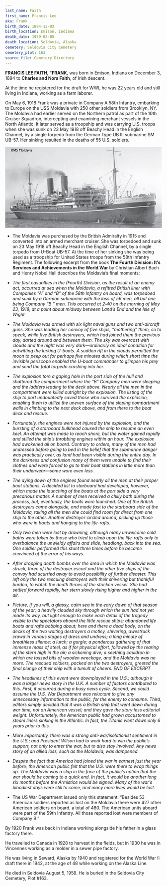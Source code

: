 ```yaml
---
last_name: Faith
first_name: Francis Lee
aka: Frank
birth_date: 1894-12-03
birth_location: Emison, Indiana
death_date: 1959-08-05
death_location: Seldovia, Alaska
cemetery: Seldovia City Cemetery
cemetery_plot: 163
source_file: Cemetery Directory
---
```



**FRANCIS LEE FAITH, "FRANK**, was born in Emison, Indiana on December 3, 1894 to **Charles
and Nora Faith**, of Irish descent. 

At the time he registered for the draft for WWI, he was 22 years old and still living in Indiana, working as a farm laborer.

On May 6, 1918 Frank was a private in Company A 58th Infantry, embarking to Europe on the USS Moldavia with 250 other soldiers from Brooklyn, NY. The Moldavia had earlier served on the Northern patrol as part of the 10th Cruiser Squadron, intercepting and examining merchant vessels in the North Atlantic.  It later served as a troopship and was carrying U.S. troops when she was sunk on 23 May 1918 off Beachy Head in the English Channel, by a single torpedo from the German Type UB III submarine SM UB-57. Her sinking resulted in the deaths of 55 U.S. soldiers.

![](../assets/RMS_Moldavia.jpg)

 - The Moldavia was purchased by the British Admiralty in 1915 and converted into an armed merchant cruiser.  She was torpedoed and sunk on 23 May 1918 off Beachy Head in the English Channel, by a single torpedo from U-Boat UB-57.  At the time of her sinking she was being used as a troopship for United States troops from the 58th Infantry Regiment.  The following excerpt from the book **The Fourth Division: It’s Services and Achievements in the World War**
by Christian Albert Bach and Henry Nobel Hall
describes the Moldavia’s final moments:

 - *The first casualties in the (Fourth) Division, as the result of an enemy act, occurred at sea when the Moldavia, a refitted British liner with Companies “A” and “B” of the 58th Infantry on board, was torpedoed and sunk by a German submarine with the loss of 56 men, all but one being Company “B ” men. This occurred at 2:40 on the morning of May 23, 1918, at a point about midway between Land’s End and the Isle of Wight.*

 - *The Moldavia was armed with six light naval guns and two anti-aircraft guns. She was leading her convoy of five ships, “mothering” them, so to speak, while five British destroyers, which had joined them the previous day, darted around and between them. The sky was overcast with clouds and the night was very dark—ordinarily an ideal condition for outwitting the lurking U-boats. A sudden rift in the clouds permitted the moon to peep out for perhaps five minutes during which short time the invisible periscope enabled the U-boat commander to glimpse his prey and send the fatal torpedo crashing into her.*

 - *The explosion tore a gaping hole in the port side of the hull and shattered the compartment where the “B” Company men were sleeping and the ladders leading to the deck above. Nearly all the men in the compartment were killed outright by the explosion. The listing of the ship to port undoubtedly saved those who survived the explosion, enabling them to utilize the uneven surface of the sloping compartment walls in climbing to the next deck above, and from there to the boat deck and rescue.*

 - *Fortunately, the engines were not injured by the explosion, and the bursting of a starboard bulkhead caused the ship to resume an even keel. An attempt was made to reach shore, but the water gained rapidly and stilled the ship’s throbbing engines within an hour.  The explosion had awakened all on board.  Contrary to orders, many of the men had undressed before going to bed in the belief that the submarine danger was practically over, as land had been visible during the entire day.  In the darkness and confusion many of them were unable to find their clothes and were forced to go to their boat stations in little more than their underwear—some wore even less.*

  - *The dying down of the engines found nearly all the men at their proper boat stations. A decided list to starboard had developed, however, which made the launching of the boats at the port side a very precarious matter.  A number of men received a chilly bath during the process, but, eventually, the boats were launched.  One of the British destroyers came alongside, and made fast to the starboard side of the Moldavia, taking all the men she could find room for direct from one ship to the other.  Another destroyer circled around, picking up those who were in boats and hanging to the life-rafts.*

- *Only two men were lost by drowning, although many unwelcome cold baths were taken by those who tried to climb upon the life-rafts only to overbalance the unwieldy affairs and slide, headlong, back into the sea.  One soldier performed this stunt three times before he became convinced of the error of his ways.*

- *After dropping depth bombs over the area in which the Moldavia was struck, three of the destroyer escort and the other five ships of the convoy had scurried away to avoid possibility of further disaster.  This left only the two rescuing destroyers with their shivering but thankful burden, to watch the death throes of the stricken vessel.  She had settled forward rapidly, her stern slowly rising higher and higher in the air.*

 - *Picture, if you will, a glassy, calm sea in the early dawn of that season of the year; a heavily clouded sky through which the sun had not yet made its way, but light enough to make each detail of the tragedy visible to the spectators aboard the little rescue ships; abandoned life boats and rafts bobbing about; here and there a dead body; on the decks of the two waiting destroyers a motley, shivering, awestruck crowd in various stages of dress and undress; a long minute of breathless silence; a lurch; a gurgle; a ponderous gathering of that immense mass of steel, as if for physical effort, followed by the rearing of the stern high in the air; a sickening dive; a seething cauldron in which are tossed bits of wooden wreckage, and the Moldavia was no more.  The rescued soldiers, packed on the two destroyers, greeted the final plunge of their ship with a tumult of cheers.  END OF EXCERPT*

 - *The headlines of this event were downplayed in the U.S.; although it was a larger news story in the U.K.  A number of factors contributed to this.  First, it occurred during a busy news cycle.  Second, we could assume the U.S. War Department was reluctant to give any unnecessary information to the public, for the enemy to consume.  Third, editors simply decided that it was a British ship that went down during war time, not an American vessel; and they gave the story less editorial weight.   Unfortunately, the American public had grown accustomed to steam liners sinking in the Atlantic.  In fact, the Titanic went down only 6 years prior to this.*

 - *More importantly, there was a strong anti-war/isolationist sentiment in the U.S.; and President Wilson had to work hard to win the public’s support, not only to enter the war, but to also stay involved.  Any news story of an allied loss, such as the Moldavia, was dampened.*

 - *Despite the fact that America had joined the war in earnest just the year before; the American public felt that the U.S. were there to wrap things up.  The Moldavia was a slap in the face of the public’s notion that the war should be coming to a quick end.  In fact, it would be another long six months before the Armistice would be signed.  Many of the war’s bloodiest days were still to come, and many more lives would be lost.*

 - The US War Department issued only this statement:  “Besides 53 American soldiers reported as lost on the Moldavia there were 427 other American soldiers on board, a total of 480.  The American units aboard were part of the 59th Infantry. All those reported lost were members of Company B.”

By 1920 Frank was back in Indiana working alongside his father in a glass factory
there. 

He travelled to Canada in 1928 to harvest in the fields, but in 1930 he was in Vincennes working as a molder in a sewer pipe factory. 

He was living in Seward, Alaska by 1940 and registered for the World War II draft there in 1942, at the age of 48 while working on the Alaska Line. 

He died in Seldovia August 5, 1959. He is buried in the Seldovia City Cemetery, Plot \#163.
